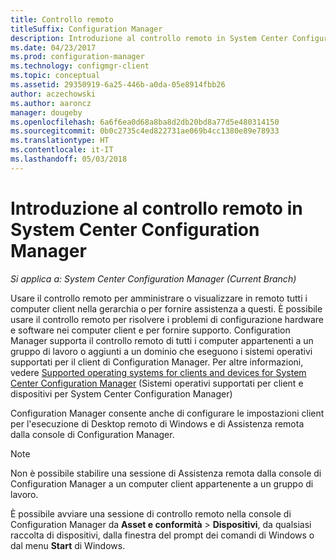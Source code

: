 ```yaml
---
title: Controllo remoto
titleSuffix: Configuration Manager
description: Introduzione al controllo remoto in System Center Configuration Manager.
ms.date: 04/23/2017
ms.prod: configuration-manager
ms.technology: configmgr-client
ms.topic: conceptual
ms.assetid: 29350919-6a25-446b-a0da-05e8914fbb26
author: aczechowski
ms.author: aaroncz
manager: dougeby
ms.openlocfilehash: 6a6f6ea0d68a8ba8d2db20bd8a77d5e480314150
ms.sourcegitcommit: 0b0c2735c4ed822731ae069b4cc1380e89e78933
ms.translationtype: HT
ms.contentlocale: it-IT
ms.lasthandoff: 05/03/2018
---
```

# <a name="introduction-to-remote-control-in-system-center-configuration-manager"></a>Introduzione al controllo remoto in System Center Configuration Manager

*Si applica a: System Center Configuration Manager (Current Branch)*

Usare il controllo remoto per amministrare o visualizzare in remoto tutti i computer client nella gerarchia o per fornire assistenza a questi. È possibile usare il controllo remoto per risolvere i problemi di configurazione hardware e software nei computer client e per fornire supporto. Configuration Manager supporta il controllo remoto di tutti i computer appartenenti a un gruppo di lavoro o aggiunti a un dominio che eseguono i sistemi operativi supportati per il client di Configuration Manager. Per altre informazioni, vedere [Supported operating systems for clients and devices for System Center Configuration Manager](../../../../core/plan-design/configs/supported-operating-systems-for-clients-and-devices.md) (Sistemi operativi supportati per client e dispositivi per System Center Configuration Manager)

Configuration Manager consente anche di configurare le impostazioni client per l'esecuzione di Desktop remoto di Windows e di Assistenza remota dalla console di Configuration Manager.  

> [!NOTE]  
>  Non è possibile stabilire una sessione di Assistenza remota dalla console di Configuration Manager a un computer client appartenente a un gruppo di lavoro. 

 È possibile avviare una sessione di controllo remoto nella console di Configuration Manager da **Asset e conformità** > **Dispositivi**, da qualsiasi raccolta di dispositivi, dalla finestra del prompt dei comandi di Windows o dal menu **Start** di Windows.  
